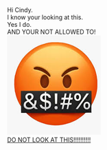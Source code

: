 Hi Cindy.  
I know your looking at this.  
Yes I do.  
AND YOUR NOT ALLOWED TO!  
![MAD](download.jpg)  
[DO NOT LOOK AT THIS!!!!!!!!!!](TEST.md)  
